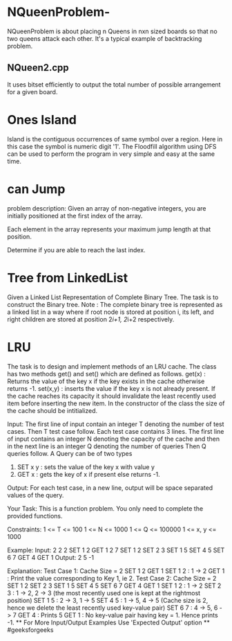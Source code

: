 # NQueenProblem-
NQueenProblem is about placing n Queens in nxn sized boards so that no two queens attack each other. 
It's a typical example of backtracking problem.

## NQueen2.cpp
It uses bitset efficiently to output the total number of possible arrangement for a given board. 

# Ones Island
Island is the contiguous occurrences of same symbol over a region. Here in this case the symbol is numeric digit '1'. 
The Floodfill algorithm using DFS can be used to perform the program in very simple and easy at the same time. 
# can Jump
problem description: 
  Given an array of non-negative integers, you are initially positioned at the first index of the array.

Each element in the array represents your maximum jump length at that position.

Determine if you are able to reach the last index.
# Tree from LinkedList
Given a Linked List Representation of Complete Binary Tree. The task is to construct the Binary tree.
Note : The complete binary tree is represented as a linked list in a way where if root node is stored at position i, its left, and right children are stored at position 2*i+1, 2*i+2 respectively.

# LRU


The task is to design and implement methods of an LRU cache. The class has two methods get() and set() which are defined as follows.
get(x)   : Returns the value of the key x if the key exists in the cache otherwise returns -1.
set(x,y) : inserts the value if the key x is not already present. If the cache reaches its capacity it should invalidate the least recently used item before inserting the new item.
In the constructor of the class the size of the cache should be intitialized.

Input:
The first line of input contain an integer T denoting the number of test cases. Then T test case follow. Each test case contains 3 lines. The first line of input contains an integer N denoting the capacity of the cache and then in the next line is an integer Q denoting the number of queries Then Q queries follow. A Query can be of two types
1. SET x y : sets the value of the key x with value y
2. GET x : gets the key of x if present else returns -1.

Output:
For each test case, in a new line, output will be space separated values of the query.

Your Task:
This is a function problem. You only need to complete the provided functions.

Constraints:
1 <= T <= 100
1 <= N <= 1000
1 <= Q <= 100000
1 <= x, y <= 1000

Example:
Input:
2
2
2
SET 1 2 GET 1
2
7
SET 1 2 SET 2 3 SET 1 5 SET 4 5 SET 6 7 GET 4 GET 1
Output:
2
5 -1

Explanation: 
Test Case 1: Cache Size = 2
SET 1 2 GET 1
SET 1 2 : 1 -> 2
GET 1 : Print the value corresponding to Key 1, ie 2.
Test Case 2: Cache Size = 2
SET 1 2 SET 2 3 SET 1 5 SET 4 5 SET 6 7 GET 4 GET 1
SET 1 2 : 1 -> 2
SET 2 3 : 1 -> 2, 2 -> 3 (the most recently used one is kept at the rightmost position) 
SET 1 5 : 2 -> 3, 1 -> 5
SET 4 5 : 1 -> 5, 4 -> 5 (Cache size is 2, hence we delete the least recently used key-value pair)
SET 6 7 : 4 -> 5, 6 -> 7 
GET 4 : Prints 5
GET 1 : No key-value pair having key = 1. Hence prints -1. 
** For More Input/Output Examples Use 'Expected Output' option **
#geeksforgeeks
